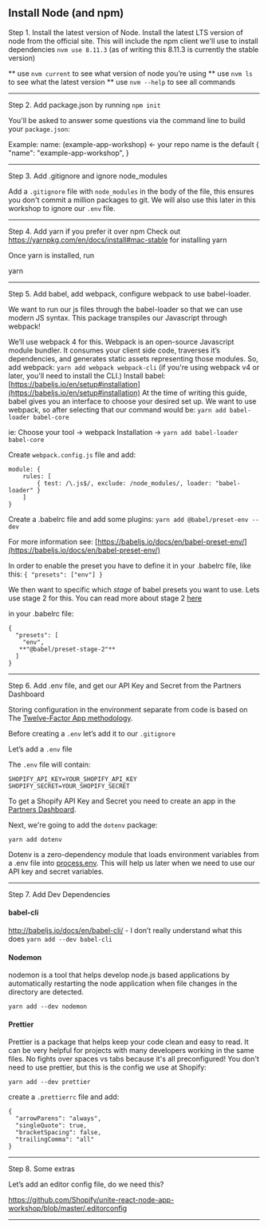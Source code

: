 ## Install Node (and npm)

Step 1. Install the latest version of Node. Install the latest LTS version of
node from the official site. This will include the npm client we'll use to
install dependencies `nvm use 8.11.3` (as of writing this 8.11.3 is currently
the stable version)

** use `nvm current` to see what version of node you’re using ** use `nvm ls` to
see what the latest version \*\* use `nvm --help` to see all commands

---

Step 2. Add package.json by running `npm init`

You'll be asked to answer some questions via the command line to build your
`package.json`:

Example: name: (example-app-workshop) <- your repo name is the default { "name":
"example-app-workshop", }

---

Step 3. Add .gitignore and ignore node_modules

Add a `.gitignore` file with `node_modules` in the body of the file, this
ensures you don't commit a million packages to git. We will also use this later
in this workshop to ignore our `.env` file.

---

Step 4. Add yarn if you prefer it over npm Check out
https://yarnpkg.com/en/docs/install#mac-stable for installing yarn

Once yarn is installed, run

yarn

---

Step 5. Add babel, add webpack, configure webpack to use babel-loader.

We want to run our js files through the babel-loader so that we can use modern
JS syntax. This package transpiles our Javascript through webpack!

We’ll use webpack 4 for this. Webpack is an open-source Javascript module
bundler. It consumes your client side code, traverses it’s dependencies, and
generates static assets representing those modules. So, add webpack:
`yarn add webpack webpack-cli` (if you're using webpack v4 or later, you'll need
to install the CLI.) Install babel:
[https://babeljs.io/en/setup#installation](https://babeljs.io/en/setup#installation)
At the time of writing this guide, babel gives you an interface to choose your
desired set up. We want to use webpack, so after selecting that our command
would be: `yarn add babel-loader babel-core`

ie: Choose your tool -> webpack Installation ->
`yarn add babel-loader babel-core`

Create `webpack.config.js` file and add:

```
module: {
    rules: [
        { test: /\.js$/, exclude: /node_modules/, loader: "babel-loader" }
    ]
}
```

Create a .babelrc file and add some plugins: `yarn add @babel/preset-env --dev`

For more information see:
[https://babeljs.io/docs/en/babel-preset-env/](https://babeljs.io/docs/en/babel-preset-env/)

In order to enable the preset you have to define it in your .babelrc file, like
this: `{ "presets": ["env"] }`

We then want to specific which _stage_ of babel presets you want to use. Lets
use stage 2 for this. You can read more about stage 2
[here](https://babeljs.io/docs/en/babel-preset-stage-2)

in your .babelrc file:

```
{
  "presets": [
    "env",
   **"@babel/preset-stage-2"**
  ]
}
```

---

Step 6. Add .env file, and get our API Key and Secret from the Partners
Dashboard

Storing configuration in the environment separate from code is based on The
[Twelve-Factor App methodology](https://12factor.net/config).

Before creating a `.env` let’s add it to our `.gitignore`

Let’s add a `.env` file

The `.env` file will contain:

```
SHOPIFY_API_KEY=YOUR_SHOPIFY_API_KEY
SHOPIFY_SECRET=YOUR_SHOPIFY_SECRET
```

To get a Shopify API Key and Secret you need to create an app in the
[Partners Dashboard](https://www.shopify.ca/partners).

Next, we're going to add the `dotenv` package:

`yarn add dotenv`

Dotenv is a zero-dependency module that loads environment variables from a .env
file into
[process.env](https://nodejs.org/docs/latest/api/process.html#process_process_env).
This will help us later when we need to use our API key and secret variables.

---

Step 7. Add Dev Dependencies

#### babel-cli

http://babeljs.io/docs/en/babel-cli/ - I don’t really understand what this does
`yarn add --dev babel-cli`

#### Nodemon

nodemon is a tool that helps develop node.js based applications by automatically
restarting the node application when file changes in the directory are detected.

`yarn add --dev nodemon`

#### Prettier

Prettier is a package that helps keep your code clean and easy to read. It can
be very helpful for projects with many developers working in the same files. No
fights over spaces vs tabs because it's all preconfigured! You don't need to use
prettier, but this is the config we use at Shopify:

`yarn add --dev prettier`

create a `.prettierrc` file and add:

```
{
  "arrowParens": "always",
  "singleQuote": true,
  "bracketSpacing": false,
  "trailingComma": "all"
}
```

---

Step 8. Some extras

Let’s add an editor config file, do we need this?

https://github.com/Shopify/unite-react-node-app-workshop/blob/master/.editorconfig

---
